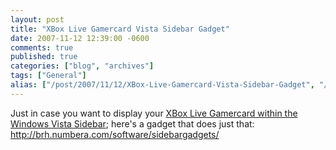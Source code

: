```yaml
---
layout: post
title: "XBox Live Gamercard Vista Sidebar Gadget"
date: 2007-11-12 12:39:00 -0600
comments: true
published: true
categories: ["blog", "archives"]
tags: ["General"]
alias: ["/post/2007/11/12/XBox-Live-Gamercard-Vista-Sidebar-Gadget", "/post/2007/11/12/xbox-live-gamercard-vista-sidebar-gadget"]
---
```

<!-- more -->
<p>Just in case you want to display your <a href="http://brh.numbera.com/software/sidebargadgets/">XBox Live Gamercard within the Windows Vista Sidebar</a>; here's a gadget that does just that: <a href="http://brh.numbera.com/software/sidebargadgets/">http://brh.numbera.com/software/sidebargadgets/</a></p>

